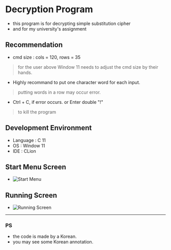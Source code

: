 # Decryption Program
- this program is for decrypting simple substitution cipher
- and for my university's assignment

## Recommendation
- cmd size : cols = 120, rows = 35 
> for the user above Window 11 needs to adjust the cmd size by their hands.
- Highly recommand to put one character word for each input.
> putting words in a row may occur error.
- Ctrl + C, if error occurs. or Enter double "!"
> to kill the program

## Development Environment

- Language : C 11
- OS : Window 11
- IDE : CLion

## Start Menu Screen
- ![Start Menu](https://github.com/dinoduck22/DecryptionProgram/assets/124132148/841fa80a-0287-4dff-bf5e-e2f83c571147)


## Running Screen
- ![Running Screen](https://github.com/dinoduck22/DecryptionProgram/assets/124132148/75146559-0756-4e50-b643-343c0fce68c4)


---
### PS
- the code is made by a Korean. 
- you may see some Korean annotation.
